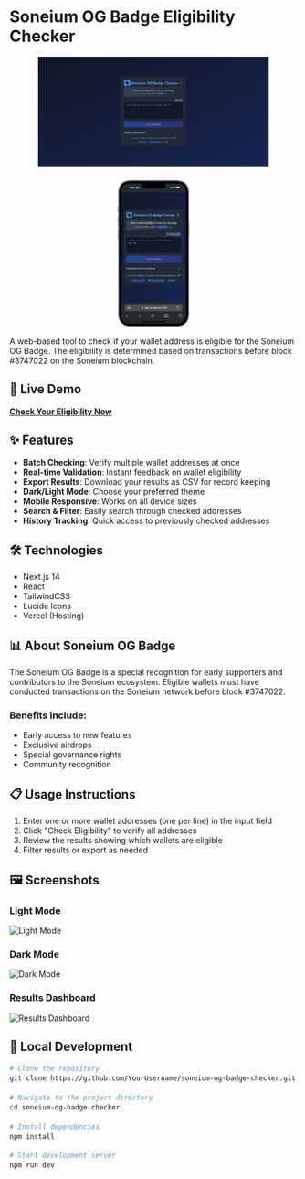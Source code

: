 # Soneium OG Badge Eligibility Checker

<div align="center">
  <img src="app/assets/dekstop.png" alt="Desktop View" style="max-width: 80%; margin-bottom: 20px;">
  <img src="app/assets/mobile.png" alt="Mobile View" style="max-width: 25%;">
</div>

A web-based tool to check if your wallet address is eligible for the Soneium OG Badge. The eligibility is determined based on transactions before block #3747022 on the Soneium blockchain.

## 🔗 Live Demo

[**Check Your Eligibility Now**](https://soneium-og-badge-checker.vercel.app/)

## ✨ Features

- **Batch Checking**: Verify multiple wallet addresses at once
- **Real-time Validation**: Instant feedback on wallet eligibility
- **Export Results**: Download your results as CSV for record keeping
- **Dark/Light Mode**: Choose your preferred theme
- **Mobile Responsive**: Works on all device sizes
- **Search & Filter**: Easily search through checked addresses
- **History Tracking**: Quick access to previously checked addresses

## 🛠️ Technologies

- Next.js 14
- React
- TailwindCSS
- Lucide Icons
- Vercel (Hosting)

## 📊 About Soneium OG Badge

The Soneium OG Badge is a special recognition for early supporters and contributors to the Soneium ecosystem. Eligible wallets must have conducted transactions on the Soneium network before block #3747022.

### Benefits include:
- Early access to new features
- Exclusive airdrops
- Special governance rights
- Community recognition

## 📋 Usage Instructions

1. Enter one or more wallet addresses (one per line) in the input field
2. Click "Check Eligibility" to verify all addresses
3. Review the results showing which wallets are eligible
4. Filter results or export as needed

## 🖼️ Screenshots

### Light Mode
![Light Mode](https://i.imgur.com/VGz4nPm.png)

### Dark Mode
![Dark Mode](https://i.imgur.com/REdU7f9.png)

### Results Dashboard
![Results Dashboard](https://i.imgur.com/PdF5YaK.png)

## 🚀 Local Development

```bash
# Clone the repository
git clone https://github.com/YourUsername/soneium-og-badge-checker.git

# Navigate to the project directory
cd soneium-og-badge-checker

# Install dependencies
npm install

# Start development server
npm run dev
